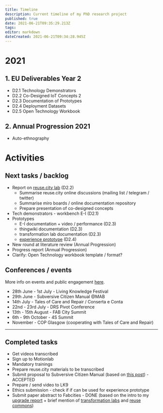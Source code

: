 ```yaml
---
title: Timeline
description: Current timeline of my PhD research project
published: true
date: 2021-06-21T09:35:29.213Z
tags:
editor: markdown
dateCreated: 2021-06-21T09:34:28.945Z
---
```


# 2021

## 1. EU Deliverables Year 2

- D2.1 Technology Demonstrators
- D2.2 Co-Designed IoT Concepts 2
- D2.3 Documentation of Prototypes
- D2.4 Deployment Datasets
- D2.5 Open Technology Workbook

## 2. Annual Progression 2021

- Auto-ethnography

# Activities

## Next tasks / backlog

 - Report on [reuse.city lab](/opendott/studies/reuse-city-lab) (D2.2)
   - Summarise reuse.city online discussions (mailing list / telegram / twitter)
   - Summarise miro boards / online documentation repository
   - Prepare presentation of co-designed concepts
 - Tech demonstrators - workbench E-I (D2.1)
 - Prototypes
    - E-I documentation + video / performance (D2.3)
    - thingwiki documentation (D2.3)
    - transformation lab documentation (D2.3)
    - [experience prototype](/opendott/experience-prototype) (D2.4)
 - New round at literature review (Annual Progression)
 - Progress report (Annual Progression)
 - Clarify: Open Technology workbook template / format?

## Conferences / events

More info on events and public engagement [here](/opendott/public-engagement).

 - 28th June - 1st July - Living Knowledge Festival
 - 29th June - Subversive Citizen Manual @MAB
 - 14th July - Tales of Care and Repair / Conserta e Conta
 - 22nd - 23rd July - DRS Pivot Conference
 - 13th - 15th August - FAB City Summit
 - 6th - 9th October - 4S Summit
 - November - COP Glasgow (cooperating with Tales of Care and Repair)

---

## Completed tasks

- Get videos transcribed
- Sign up to Motionlab
- Mandatory trainings
- Prepare reuse.city materials to be transcribed
- Submit proposal to Subversive Citizen Manual (based on [this post](https://is.efeefe.me/opendott/interim)) - ACCEPTED
- Prepare / send video to LK9
- Ethics submission - check if if can be used for experience prototype
- Submit paper abstract to Fabcities - DONE (based on the intro to my [upgrade report](https://is.efeefe.me/opendott/upgrade) + brief mention of [transformation labs](https://is.efeefe.me/concepts/transformation-lab) and [reuse commons](https://is.efeefe.me/concepts/reuse-commons))
